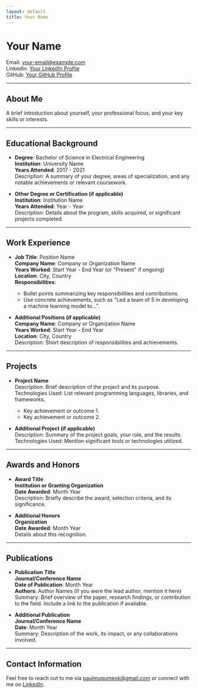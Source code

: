 ```yaml
---
layout: default
title: Your Name
---
```


# Your Name
Email: [your-email@example.com](mailto:your-email@example.com)  
LinkedIn: [Your LinkedIn Profile](https://www.linkedin.com/in/your-profile)  
GitHub: [Your GitHub Profile](https://github.com/your-profile)  

---

## About Me
A brief introduction about yourself, your professional focus, and your key skills or interests.

---

## Educational Background
- **Degree**: Bachelor of Science in Electrical Engineering  
  **Institution**: University Name  
  **Years Attended**: 2017 - 2021  
  Description: A summary of your degree, areas of specialization, and any notable achievements or relevant coursework.

- **Other Degree or Certification (if applicable)**  
  **Institution**: Institution Name  
  **Years Attended**: Year - Year  
  Description: Details about the program, skills acquired, or significant projects completed.

---

## Work Experience
- **Job Title**: Position Name  
  **Company Name**: Company or Organization Name  
  **Years Worked**: Start Year - End Year (or "Present" if ongoing)  
  **Location**: City, Country  
  **Responsibilities**:  
  - Bullet points summarizing key responsibilities and contributions.
  - Use concrete achievements, such as "Led a team of 5 in developing a machine learning model to...".

- **Additional Positions (if applicable)**  
  **Company Name**: Company or Organization Name  
  **Years Worked**: Start Year - End Year  
  **Location**: City, Country  
  Description: Short description of responsibilities and achievements.

---

## Projects
- **Project Name**  
  Description: Brief description of the project and its purpose.  
  Technologies Used: List relevant programming languages, libraries, and frameworks.  
  - Key achievement or outcome 1.
  - Key achievement or outcome 2.

- **Additional Project (if applicable)**  
  Description: Summary of the project goals, your role, and the results.  
  Technologies Used: Mention significant tools or technologies utilized.  

---

## Awards and Honors
- **Award Title**  
  **Institution or Granting Organization**  
  **Date Awarded**: Month Year  
  Description: Briefly describe the award, selection criteria, and its significance.

- **Additional Honors**  
  **Organization**  
  **Date Awarded**: Month Year  
  Details about this recognition.

---

## Publications
- **Publication Title**  
  **Journal/Conference Name**  
  **Date of Publication**: Month Year  
  **Authors**: Author Names (if you were the lead author, mention it here)  
  Summary: Brief overview of the paper, research findings, or contribution to the field. Include a link to the publication if available.

- **Additional Publication**  
  **Journal/Conference Name**  
  **Date**: Month Year  
  Summary: Description of the work, its impact, or any collaborations involved.

---

## Contact Information
Feel free to reach out to me via [paulmugumeok@gmail.com](mailto:paulmugumeok@gmail.com) or connect with me on [LinkedIn](https://www.linkedin.com/in/paul-mugume-8166a2161/).
